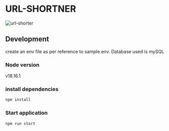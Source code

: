 # URL-SHORTNER

![url-shorter](https://github.com/shiniajith/url-shortner/assets/143261415/c5a1caf2-3e0f-4b7e-9901-90df2070fd0b)

## Development

create an env file as per reference to sample.env.
Database used is mySQL

### Node version

v18.16.1

### install dependencies

```bash
npm install
```

### Start application

```bash
npm run start
```
